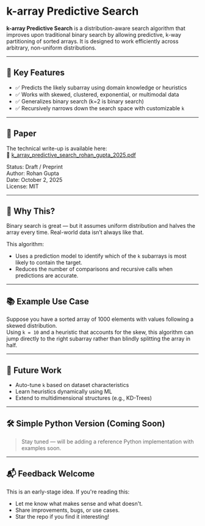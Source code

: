 # k-array Predictive Search

**k-array Predictive Search** is a distribution-aware search algorithm that improves upon traditional binary search by allowing predictive, k-way partitioning of sorted arrays. It is designed to work efficiently across arbitrary, non-uniform distributions.

---

## 📌 Key Features
- ✅ Predicts the likely subarray using domain knowledge or heuristics
- ✅ Works with skewed, clustered, exponential, or multimodal data
- ✅ Generalizes binary search (k=2 is binary search)
- ✅ Recursively narrows down the search space with customizable `k`

---

## 📄 Paper

The technical write-up is available here:  
📄 [k_array_predictive_search_rohan_gupta_2025.pdf](./k_array_predictive_search_rohan_gupta_2025.pdf)

Status: Draft / Preprint  
Author: Rohan Gupta  
Date: October 2, 2025  
License: MIT

---

## 🧠 Why This?

Binary search is great — but it assumes uniform distribution and halves the array every time. Real-world data isn’t always like that.

This algorithm:
- Uses a prediction model to identify which of the `k` subarrays is most likely to contain the target.
- Reduces the number of comparisons and recursive calls when predictions are accurate.

---

## 📚 Example Use Case

Suppose you have a sorted array of 1000 elements with values following a skewed distribution.  
Using `k = 10` and a heuristic that accounts for the skew, this algorithm can jump directly to the right subarray rather than blindly splitting the array in half.

---

## 🚀 Future Work

- Auto-tune `k` based on dataset characteristics
- Learn heuristics dynamically using ML
- Extend to multidimensional structures (e.g., KD-Trees)

---

## 🛠️ Simple Python Version (Coming Soon)

> Stay tuned — will be adding a reference Python implementation with examples soon.

---

## 📬 Feedback Welcome

This is an early-stage idea. If you're reading this:
- Let me know what makes sense and what doesn't.
- Share improvements, bugs, or use cases.
- Star the repo if you find it interesting!

